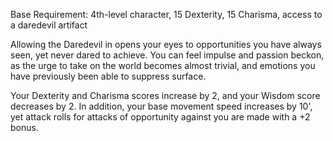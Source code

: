 Base Requirement: 4th-level character, 15 Dexterity, 15 Charisma, access to a daredevil artifact
 
Allowing the Daredevil in opens your eyes to opportunities you have always seen, yet never dared to achieve. You can feel impulse and passion beckon, as the urge to take on the world becomes almost trivial, and emotions you have previously been able to suppress surface. 

Your Dexterity and Charisma scores increase by 2, and your Wisdom score decreases by 2. In addition, your base movement speed increases by 10', yet attack rolls for attacks of opportunity against you are made with a +2 bonus.